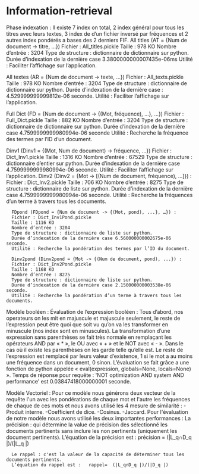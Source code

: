 # Information-retrieval
Phase indexation :
Il existe 7 index on total, 2 index général pour tous les titres avec leurs textes, 3 index de d’un fichier inversé par fréquences et 2 autres index pondérés a bases des 2 derniers FIF.
All titles (AT = {Num de document -> titre, …})
Fichier : All_titles.pickle
Taille : 978 KO 
Nombre d’entrée : 3204
Type de structure : dictionnaire de dictionnaire sur python.
Durée d’indexation de la dernière case 3.3800000000007435e-06ms
Utilité : Faciliter l’affichage sur l’application.

   All textes (AR = {Num de document -> texte, …})
      Fichier : All_texts.pickle
      Taille : 978 KO 
      Nombre d’entrée : 3204
      Type de structure : dictionnaire de dictionnaire sur python.
      Durée d’indexation de la dernière case : 4.529999999999812e-06 seconde.
      Utilité : Faciliter l’affichage sur l’application.
      
   Full Dict (FD = {Num de document -> {(Mot, fréquence), ...}, …})
      Fichier : Full_Dict.pickle
      Taille : 882 KO 
      Nombre d’entrée : 3204
      Type de structure : dictionnaire de dictionnaire sur python.
      Durée d’indexation de la dernière case 4.7599999999980994e-06 seconde
      Utilité : Recherche la fréquence des termes par l’ID d’un document.
   
   Dinv1 (Dinv1 = {(Mot, Num de document) -> fréquence, …})
      Fichier : Dict_Inv1.pickle
      Taille : 1316 KO 
      Nombre d’entrée : 67529
      Type de structure : dictionnaire d’entier sur python.
      Durée d’indexation de la dernière case 4.7599999999980994e-06 seconde.
      Utilité : Faciliter l’affichage sur l’application.
    Dinv2 (Dinv2 = {Mot -> [(Num de document, fréquence), ...]}) :
      Fichier : Dict_Inv2.pickle
      Taille : 706 KO 
      Nombre d’entrée : 8275
      Type de structure : dictionnaire de liste sur python.
      Durée d’indexation de la dernière case 4.7599999999980994e-06 seconde.
      Utilité : Recherche la fréquences d’un terme à travers tous les documents.

	  FDpond (FDpond = {Num de document -> {(Mot, pond), ...}, …}) :
      Fichier : Dict_Inv1Pond.pickle
      Taille : 1116 KO 
      Nombre d’entrée : 3204
      Type de structure : dictionnaire de liste sur python.
      Durée d’indexation de la dernière case 6.560000000002675e-06 seconde.
      Utilité : Recherche la pondération des termes par l’ID du document.

	  Dinv2pond (Dinv2pond = {Mot -> {(Num de document, pond), ...}) :
      Fichier : Dict_Inv2Pond.pickle
      Taille : 1168 KO 
      Nombre d’entrée : 8275
      Type de structure : dictionnaire de liste sur python.
      Durée d’indexation de la dernière case 2.150000000003538e-06 seconde.
      Utilité : Recherche la pondération d’un terme à travers tous les documents.

  
Modèle booléen :
	Évaluation de l’expression booléen :
    Tous d’abord, nos operateurs on les mit en majuscule et majuscule seulement, le reste de l’expression peut être quoi que soit vu qu’on 
      va les transformer en minuscule (nos index sont en minuscules).
    La transformation d’une expression sans parenthèses se fait très normale en remplaçant les opérateurs AND par « * », 
      le OU avec « + » et le NOT avec « - ».
    Dans le cas où il existe les parenthèses on les garde telle qu’elle est.
    Le reste de l’expression est remplacé par leurs valeur d’existence, 1 si le mot a au moins une fréquence dans un document, 0 sinon.
    L’évaluation se fait grâce a une fonction de python appelée « eval(expression, globals=None, locals=None) ».
    Temps de réponse pour requête : 'NOT optimization AND system AND performance' est
    0.03847418000000001 seconde.

Modèle Vectoriel :
  Pour ce modèle nous générons deux vecteur de la requête l'un avec les pondérations de chaque mot et l'autre les fréquences de chaque 
    de ces mots et nous avons utilisé les 4 mesure de similarité :
    -Produit interne.
    -Coefficient de dice.
    -Cosinus.
    -Jaccard.
  Pour l'évaluation de notre modèle nous avons utilisé les deux importantes performances :
    La précision : qui détermine la value de précision des sélectionné les documents pertinents sans inclure les non pertinents 
    (uniquement les document pertinents).
      L’équation de la précision est :   précision = (|L_q∩D_q |)/(|L_q |)

	  Le rappel : c'est la valeur de la capacité de déterminer tous les documents pertinents.
      L’équation du rappel est :   rappel=  (|L_q∩D_q |)/(|D_q |)
